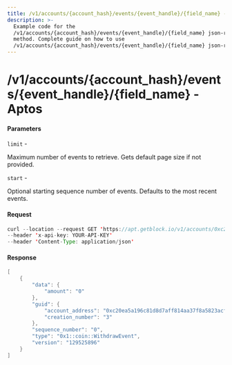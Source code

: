 ```yaml
---
title: /v1/accounts/{account_hash}/events/{event_handle}/{field_name} - Aptos
description: >-
  Example code for the
  /v1/accounts/{account_hash}/events/{event_handle}/{field_name} json-rpc
  method. Сomplete guide on how to use
  /v1/accounts/{account_hash}/events/{event_handle}/{field_name} json-rp
---
```


# /v1/accounts/{account\_hash}/events/{event\_handle}/{field\_name} - Aptos

#### Parameters

`limit` -

Maximum number of events to retrieve. Gets default page size if not provided.

`start` -

Optional starting sequence number of events. Defaults to the most recent events.

#### Request

```java
curl --location --request GET 'https://apt.getblock.io/v1/accounts/0xc20ea5a196c81d8d7aff814aa37f8a5823acffbc4193efd3b2aafc9ef2803255/events/0x1::coin::CoinStore<0x1::aptos_coin::AptosCoin>/withdraw_events?limit=10' 
--header 'x-api-key: YOUR-API-KEY' 
--header 'Content-Type: application/json' 
```

#### Response

```java
[
    {
        "data": {
            "amount": "0"
        },
        "guid": {
            "account_address": "0xc20ea5a196c81d8d7aff814aa37f8a5823acffbc4193efd3b2aafc9ef2803255",
            "creation_number": "3"
        },
        "sequence_number": "0",
        "type": "0x1::coin::WithdrawEvent",
        "version": "129525896"
    }
]
```
